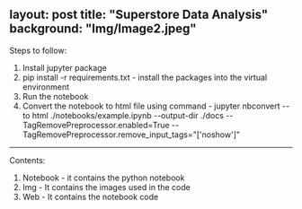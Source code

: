 layout: post
title: "Superstore Data Analysis"
background: "Img/Image2.jpeg"
---
Steps to follow:
1. Install jupyter package
2. pip install -r requirements.txt - install the packages into the virtual environment
3. Run the notebook
4. Convert the notebook to html file using command - jupyter nbconvert --to html ./notebooks/example.ipynb --output-dir ./docs --TagRemovePreprocessor.enabled=True --TagRemovePreprocessor.remove_input_tags="['noshow']"
---
Contents:
1. Notebook - it contains the python notebook
2. Img - It contains the images used in the code
3. Web - It contains the notebook code

